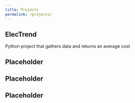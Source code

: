 ```yaml
---
title: Projects
permalink: /projects/
---
```

<main>
  <div class="parent">
    <div class="background-image-section1"> </div>
      <div class="title-section1"> <h2>ElecTrend</h2> </div>
      <div class="stack1"> 
        <i class="fa-brands fa-python"></i>
      </div>
      <div class="description1"> 
        <p>Python project that gathers data and returns an average cost</p> 
      </div>
      <div class="code-preview1"> 
        <a href="https://github.com/MythicalMoon/Electrend" target="_blank">
            <i class="fa-solid fa-code"></i>
        </a>
        <a href="/projects/live" target="_blank">
            <i class="fa-solid fa-arrow-up-right-from-square"></i>
        </a>
      </div>
    <div class="background-image-section2"> </div>
      <div class="title-section2"> <h2>Placeholder</h2> </div>
      <div class="stack2"> </div>
      <div class="description2"> </div>
      <div class="code-preview2">  
        <a href="https://github.com/MythicalMoon/#" target="_blank">
            <i class="fa-solid fa-code"></i>
        </a>
        <a href="/projects/live" target="_blank">
            <i class="fa-solid fa-arrow-up-right-from-square"></i>
        </a>
      </div>
    <div class="background-image-section3"> </div>
      <div class="title-section3"> <h2>Placeholder</h2> </div>
      <div class="stack3"> </div>
      <div class="description3"> </div>
      <div class="code-preview3"> 
        <a href="https://github.com/MythicalMoon/#" target="_blank">
            <i class="fa-solid fa-code"></i>
        </a>
        <a href="/projects/live" target="_blank">
            <i class="fa-solid fa-arrow-up-right-from-square"></i>
        </a>
      </div>
    <div class="background-image-section4"> </div>
      <div class="title-section4"> <h2>Placeholder</h2> </div>
      <div class="stack4"> </div>
      <div class="description4"> </div>
      <div class="code-preview4"> 
        <a href="https://github.com/MythicalMoon/#" target="_blank">
            <i class="fa-solid fa-code"></i>
        </a>
        <a href="/projects/live" target="_blank">
            <i class="fa-solid fa-arrow-up-right-from-square"></i>
        </a>
      </div>
  </div>
</main> 